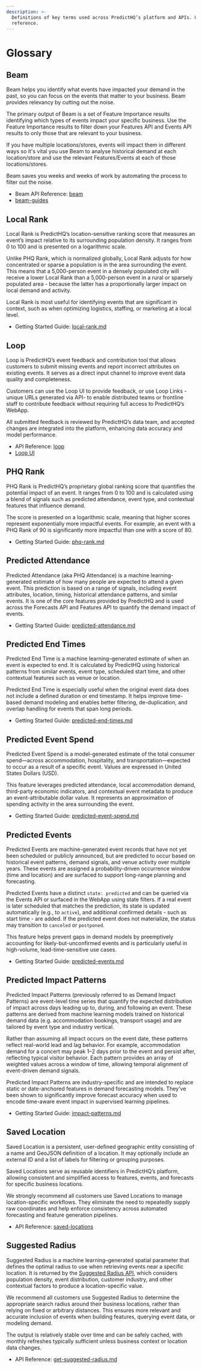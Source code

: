 ```yaml
---
description: >-
  Definitions of key terms used across PredictHQ’s platform and APIs. Use as a
  reference.
---
```


# Glossary

## Beam

Beam helps you identify what events have impacted your demand in the past, so you can focus on the events that matter to your business. Beam provides relevancy by cutting out the noise.

The primary output of Beam is a set of Feature Importance results identifying which types of events impact your specific business. Use the Feature Importance results to filter down your Features API and Events API results to only those that are relevant to your business.

If you have multiple locations/stores, events will impact them in different ways so it's vital you use Beam to analyse historical demand at each location/store and use the relevant Features/Events at each of those locations/stores.

Beam saves you weeks and weeks of work by automating the process to filter out the noise.

* Beam API Reference: [beam](../api/beam/ "mention")
* [beam-guides](guides/beam-guides/ "mention")

## Local Rank

Local Rank is PredictHQ’s location-sensitive ranking score that measures an event’s impact relative to its surrounding population density. It ranges from 0 to 100 and is presented on a logarithmic scale.

Unlike PHQ Rank, which is normalized globally, Local Rank adjusts for how concentrated or sparse a population is in the area surrounding the event. This means that a 5,000-person event in a densely populated city will receive a lower Local Rank than a 5,000-person event in a rural or sparsely populated area - because the latter has a proportionally larger impact on local demand and activity.

Local Rank is most useful for identifying events that are significant in context, such as when optimizing logistics, staffing, or marketing at a local level.

* Getting Started Guide: [local-rank.md](predicthq-data/ranks/local-rank.md "mention")

## Loop

Loop is PredictHQ’s event feedback and contribution tool that allows customers to submit missing events and report incorrect attributes on existing events. It serves as a direct input channel to improve event data quality and completeness.

Customers can use the Loop UI to provide feedback, or use Loop Links - unique URLs generated via API- to enable distributed teams or frontline staff to contribute feedback without requiring full access to PredictHQ’s WebApp.

All submitted feedback is reviewed by PredictHQ’s data team, and accepted changes are integrated into the platform, enhancing data accuracy and model performance.

* API Reference: [loop](../api/loop/ "mention")
* [Loop UI](https://loop.predicthq.com/)

## PHQ Rank

PHQ Rank is PredictHQ’s proprietary global ranking score that quantifies the potential impact of an event. It ranges from 0 to 100 and is calculated using a blend of signals such as predicted attendance, event type, and contextual features that influence demand.

The score is presented on a logarithmic scale, meaning that higher scores represent exponentially more impactful events. For example, an event with a PHQ Rank of 90 is significantly more impactful than one with a score of 80.

* Getting Started Guide: [phq-rank.md](predicthq-data/ranks/phq-rank.md "mention")

## Predicted Attendance

Predicted Attendance (aka PHQ Attendance) is a machine learning-generated estimate of how many people are expected to attend a given event. This prediction is based on a range of signals, including event attributes, location, timing, historical attendance patterns, and similar events. It is one of the core features provided by PredictHQ and is used across the Forecasts API and Features API to quantify the demand impact of events.

* Getting Started Guide: [predicted-attendance.md](predicthq-data/predicted-attendance.md "mention")

## Predicted End Times

Predicted End Time is a machine learning–generated estimate of when an event is expected to end. It is calculated by PredictHQ using historical patterns from similar events, event type, scheduled start time, and other contextual features such as venue or location.

Predicted End Time is especially useful when the original event data does not include a defined duration or end timestamp. It helps improve time-based demand modeling and enables better filtering, de-duplication, and overlap handling for events that span long periods.

* Getting Started Guide: [predicted-end-times.md](predicthq-data/predicted-end-times.md "mention")

## Predicted Event Spend

Predicted Event Spend is a model-generated estimate of the total consumer spend—across accommodation, hospitality, and transportation—expected to occur as a result of a specific event. Values are expressed in United States Dollars (USD).

This feature leverages predicted attendance, local accommodation demand, third-party economic indicators, and contextual event metadata to produce an event-attributable dollar value. It represents an approximation of spending activity in the area surrounding the event.

* Getting Started Guide: [predicted-event-spend.md](predicthq-data/predicted-event-spend.md "mention")

## Predicted Events

Predicted Events are machine-generated event records that have not yet been scheduled or publicly announced, but are predicted to occur based on historical event patterns, demand signals, and venue activity over multiple years. These events are assigned a probability-driven occurrence window (time and location) and are surfaced to support long-range planning and forecasting.

Predicted Events have a distinct `state: predicted` and can be queried via the Events API or surfaced in the WebApp using state filters. If a real event is later scheduled that matches the prediction, its state is updated automatically (e.g., to `active`), and additional confirmed details - such as start time - are added. If the predicted event does not materialize, the status may transition to `canceled` or `postponed`.

This feature helps prevent gaps in demand models by preemptively accounting for likely-but-unconfirmed events and is particularly useful in high-volume, lead-time-sensitive use cases.

* Getting Started Guide: [predicted-events.md](predicthq-data/predicted-events.md "mention")

## Predicted Impact Patterns

Predicted Impact Patterns (previously referred to as Demand Impact Patterns) are event-level time series that quantify the expected distribution of impact across days leading up to, during, and following an event. These patterns are derived from machine learning models trained on historical demand data (e.g. accommodation bookings, transport usage) and are tailored by event type and industry vertical.

Rather than assuming all impact occurs on the event date, these patterns reflect real-world lead and lag behavior. For example, accommodation demand for a concert may peak 1–2 days prior to the event and persist after, reflecting typical visitor behavior. Each pattern provides an array of weighted values across a window of time, allowing temporal alignment of event-driven demand signals.

Predicted Impact Patterns are industry-specific and are intended to replace static or date-anchored features in demand forecasting models. They’ve been shown to significantly improve forecast accuracy when used to encode time-aware event impact in supervised learning pipelines.

* Getting Started Guide: [impact-patterns.md](predicthq-data/impact-patterns.md "mention")

## Saved Location

Saved Location is a persistent, user-defined geographic entity consisting of a name and GeoJSON definition of a location. It may optionally include an external ID and a list of labels for filtering or grouping purposes.

Saved Locations serve as reusable identifiers in PredictHQ’s platform, allowing consistent and simplified access to features, events, and forecasts for specific business locations.

We strongly recommend all customers use Saved Locations to manage location-specific workflows. They eliminate the need to repeatedly supply raw coordinates and help enforce consistency across automated forecasting and feature generation pipelines.

* API Reference: [saved-locations](../api/saved-locations/ "mention")

## Suggested Radius

Suggested Radius is a machine learning–generated spatial parameter that defines the optimal radius to use when retrieving events near a specific location. It is returned by the [Suggested Radius API](../api/suggested-radius/get-suggested-radius.md), which considers population density, event distribution, customer industry, and other contextual factors to produce a location-specific value.

We recommend all customers use Suggested Radius to determine the appropriate search radius around their business locations, rather than relying on fixed or arbitrary distances. This ensures more relevant and accurate inclusion of events when building features, querying event data, or modeling demand.

The output is relatively stable over time and can be safely cached, with monthly refreshes typically sufficient unless business context or location data changes.

* API Reference: [get-suggested-radius.md](../api/suggested-radius/get-suggested-radius.md "mention")
